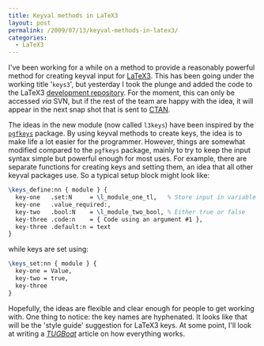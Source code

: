 ```yaml
---
title: Keyval methods in LaTeX3
layout: post
permalink: /2009/07/13/keyval-methods-in-latex3/
categories:
  - LaTeX3
---
```

I've been working for a while on a method to provide a reasonably powerful method for creating keyval input for [LaTeX3](https://www.latex-project.org/latex3.html). This has been going under the working title '`keys3`', but yesterday I took the plunge and added the code to the LaTeX3 [development repository](https://www.latex-project.org/code.html). For the moment, this can only be accessed _via_ SVN, but if the rest of the team are happy with the idea, it will appear in the next snap shot that is sent to [CTAN](https://www.ctan.org).

The ideas in the new module (now called `l3keys`) have been inspired by the [`pgfkeys`](https://ctan.org/pkg/pgf) package. By using keyval methods to create keys, the idea is to make life a lot easier for the programmer. However, things are somewhat modified compared to the `pgfkeys` package, mainly to try to keep the input syntax simple but powerful enough for most uses. For example, there are separate functions for creating keys and setting them, an idea that all other keyval packages use. So a typical setup block might look like:

```latex
\keys_define:nn { module } {  
  key-one   .set:N     = \l_module_one_tl,   % Store input in variable
  key-one   .value_required:,
  key-two   .bool:N    = \l_module_two_bool, % Either true or false
  key-three .code:n    = { Code using an argument #1 },
  key-three .default:n = text
}
```

while keys are set using:

```latex
\keys_set:nn { module } {
  key-one = Value,
  key-two = true,
  key-three
}
```

Hopefully, the ideas are flexible and clear enough for people to get working with. One thing to notice: the key names are hyphenated. It looks like that will be the 'style guide' suggestion for LaTeX3 keys. At some point, I'll look at writing a [_TUGBoat_](https://tug.org/TUGboat/) article on how everything works.
